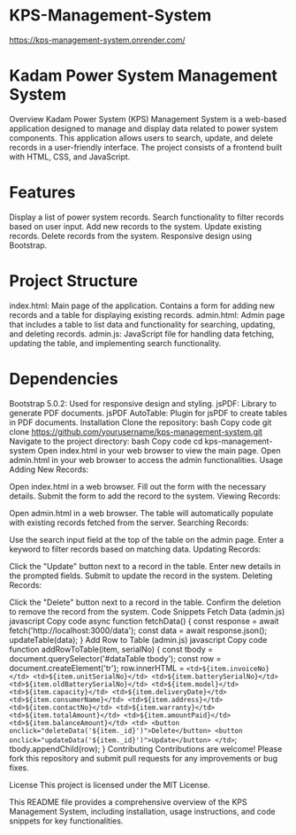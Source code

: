 # KPS-Management-System
https://kps-management-system.onrender.com/
# Kadam Power System Management System
Overview
Kadam Power System (KPS) Management System is a web-based application designed to manage and display data related to power system components. This application allows users to search, update, and delete records in a user-friendly interface. The project consists of a frontend built with HTML, CSS, and JavaScript.

# Features
Display a list of power system records.
Search functionality to filter records based on user input.
Add new records to the system.
Update existing records.
Delete records from the system.
Responsive design using Bootstrap.
# Project Structure
index.html: Main page of the application. Contains a form for adding new records and a table for displaying existing records.
admin.html: Admin page that includes a table to list data and functionality for searching, updating, and deleting records.
admin.js: JavaScript file for handling data fetching, updating the table, and implementing search functionality.
# Dependencies
Bootstrap 5.0.2: Used for responsive design and styling.
jsPDF: Library to generate PDF documents.
jsPDF AutoTable: Plugin for jsPDF to create tables in PDF documents.
Installation
Clone the repository:
bash
Copy code
git clone https://github.com/yourusername/kps-management-system.git
Navigate to the project directory:
bash
Copy code
cd kps-management-system
Open index.html in your web browser to view the main page.
Open admin.html in your web browser to access the admin functionalities.
Usage
Adding New Records:

Open index.html in a web browser.
Fill out the form with the necessary details.
Submit the form to add the record to the system.
Viewing Records:

Open admin.html in a web browser.
The table will automatically populate with existing records fetched from the server.
Searching Records:

Use the search input field at the top of the table on the admin page.
Enter a keyword to filter records based on matching data.
Updating Records:

Click the "Update" button next to a record in the table.
Enter new details in the prompted fields.
Submit to update the record in the system.
Deleting Records:

Click the "Delete" button next to a record in the table.
Confirm the deletion to remove the record from the system.
Code Snippets
Fetch Data (admin.js)
javascript
Copy code
async function fetchData() {
    const response = await fetch('http://localhost:3000/data');
    const data = await response.json();
    updateTable(data);
}
Add Row to Table (admin.js)
javascript
Copy code
function addRowToTable(item, serialNo) {
    const tbody = document.querySelector('#dataTable tbody');
    const row = document.createElement('tr');
    row.innerHTML = `
        <td>${item.invoiceNo}</td>
        <td>${item.unitSerialNo}</td>
        <td>${item.batterySerialNo}</td>
        <td>${item.oldBatterySerialNo}</td>
        <td>${item.model}</td>
        <td>${item.capacity}</td>
        <td>${item.deliveryDate}</td>
        <td>${item.consumerName}</td>
        <td>${item.address}</td>
        <td>${item.contactNo}</td>
        <td>${item.warranty}</td>
        <td>${item.totalAmount}</td>
        <td>${item.amountPaid}</td>
        <td>${item.balanceAmount}</td>
        <td>
            <button onclick="deleteData('${item._id}')">Delete</button>
            <button onclick="updateData('${item._id}')">Update</button>
        </td>
    `;
    tbody.appendChild(row);
}
Contributing
Contributions are welcome! Please fork this repository and submit pull requests for any improvements or bug fixes.

License
This project is licensed under the MIT License.

This README file provides a comprehensive overview of the KPS Management System, including installation, usage instructions, and code snippets for key functionalities.
